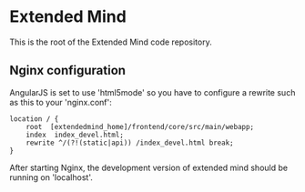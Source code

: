 Extended Mind
=============

This is the root of the Extended Mind code repository.

Nginx configuration
-------------------

AngularJS is set to use 'html5mode' so you have to configure a rewrite such as this to your 'nginx.conf':

	location / {
	    root  [extendedmind_home]/frontend/core/src/main/webapp;
        index  index_devel.html;
        rewrite ^/(?!(static|api)) /index_devel.html break;
    }

After starting Nginx, the development version of extended mind should be running on 'localhost'.
